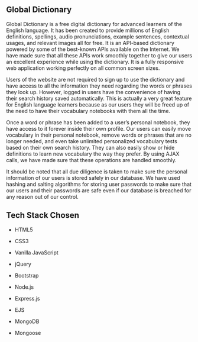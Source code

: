 ## **Global Dictionary** 

Global Dictionary is a free digital dictionary for advanced learners of the English language. It has been created to provide millions of English definitions, spellings, audio pronunciations, example sentences, contextual usages, and relevant images all for free. It is an API-based dictionary powered by some of the best-known APIs available on the Internet. We have made sure that all these APIs work smoothly together to give our users an excellent experience while using the dictionary. It is a fully responsive web application working perfectly on all common screen sizes.

Users of the website are not required to sign up to use the dictionary and have access to all the information they need regarding the words or phrases they look up. However, logged in users have the convenience of having their search history saved automatically. This is actually a very great feature for English language learners because as our users they will be freed up of the need to have their vocabulary notebooks with them all the time. 

Once a word or phrase has been added to a user’s personal notebook, they have access to it forever inside their own profile. Our users can easily move vocabulary in their personal notebook, remove words or phrases that are no longer needed, and even take unlimited personalized vocabulary tests based on their own search history. They can also easily show or hide definitions to learn new vocabulary the way they prefer. By using AJAX calls, we have made sure that these operations are handled smoothly. 

It should be noted that all due diligence is taken to make sure the personal information of our users is stored safely in our database. We have used hashing and salting algorithms for storing user passwords to make sure that our users and their passwords are safe even if our database is breached for any reason out of our control.

## **Tech Stack Chosen** 

- HTML5 

- CSS3 

- Vanilla JavaScript 

- jQuery 

- Bootstrap 

- Node.js 

- Express.js 

- EJS 

- MongoDB 

- Mongoose 
